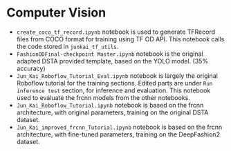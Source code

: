 # Computer Vision

- `create_coco_tf_record.ipynb` notebook is used to generate TFRecord files from COCO format for training using TF OD API. This notebook calls the code stored in `junkai_tf_utils`.
- `FashionODFinal-checkpoint Master.ipynb` notebook is the original adapted DSTA provided template, based on the YOLO model. (35% accuracy)
- `Jun_Kai_Roboflow_Tutorial_Eval.ipynb` notebook is largely the original Roboflow tutorial for the training sections. Edited parts are under `Run inference test` section, for inference and evaluation. This notebook used to evaluate the frcnn models from the other notebooks.
- `Jun_Kai_Roboflow_Tutorial.ipynb` notebook is based on the frcnn architecture, with original parameters, training on the original DSTA dataset.
- `Jun_Kai_improved_frcnn_Tutorial.ipynb` notebook is based on the frcnn architecture, with fine-tuned parameters, training on the DeepFashion2 dataset.
